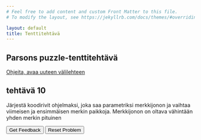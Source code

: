 ```yaml
---
# Feel free to add content and custom Front Matter to this file.
# To modify the layout, see https://jekyllrb.com/docs/themes/#overriding-theme-defaults

layout: default
title: Tenttitehtävä
---
```


## Parsons puzzle-tenttitehtävä 
[Ohjeita, avaa uuteen välilehteen](../ohjeet.md)


## tehtävä 10
Järjestä koodirivit ohjelmaksi, joka saa parametriksi merkkijonon ja vaihtaa viimeisen ja ensimmäisen merkin paikkoja. Merkkijonon on oltava vähintään yhden merkin pituinen 
<div id="P10-sortableTrash" class="sortable-code"></div> 
<div id="P10-sortable" class="sortable-code"></div> 
<div style="clear:both;"></div> 
<p> 
    <input id="P10-feedbackLink" value="Get Feedback" type="button" /> 
    <input id="P10-newInstanceLink" value="Reset Problem" type="button" /> 
</p> 
<script type="text/javascript"> 
(function(){
  var initial = "function first_last(str1) \n" +
    "{\n" +
    "  if (str1.length <= 1)\n" +
    "  {\n" +
    "    return str1;\n" +
    "  }\n" +
    "  mid_char = str1.substring(1, str1.length - 1);\n" +
    "  return (str1.charAt(str1.length - 1)) + mid_char + str1.charAt(0);\n" +
    "} \\n console.log(first_last('a')); \\n console.log(first_last('ab')); \\n console.log(first_last('abc')); \\n \n" +
    "  if (n >= 19) { #distractor";
  var parsonsPuzzle = new ParsonsWidget({
    "sortableId": "P10-sortable",
    "max_wrong_lines": 10,
    "grader": ParsonsWidget._graders.LineBasedGrader,
    "exec_limit": 2500,
    "can_indent": true,
    "x_indent": 50,
    "lang": "en",
    "trashId": "P10-sortableTrash"
  });
  parsonsPuzzle.init(initial);
  parsonsPuzzle.shuffleLines();
  $("#P10-newInstanceLink").click(function(event){ 
      event.preventDefault(); 
      parsonsPuzzle.shuffleLines(); 
  }); 
  $("#P10-feedbackLink").click(function(event){ 
      event.preventDefault(); 
      parsonsPuzzle.getFeedback(); 
  }); 
})(); 
</script>


